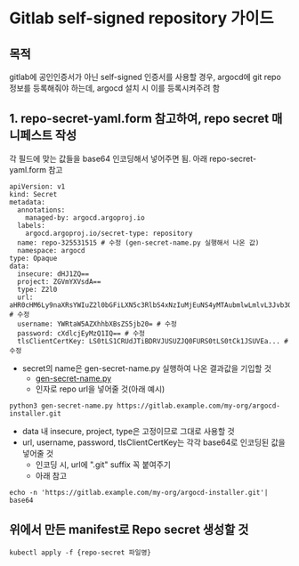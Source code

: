 # Gitlab self-signed repository 가이드
## 목적
gitlab에 공인인증서가 아닌 self-signed 인증서를 사용할 경우, argocd에 git repo 정보를 등록해줘야 하는데, argocd 설치 시 이를 등록시켜주려 함
## 1. repo-secret-yaml.form 참고하여, repo secret 매니페스트 작성
각 필드에 맞는 값들을 base64 인코딩해서 넣어주면 됨.
아래 repo-secret-yaml.form 참고
```
apiVersion: v1
kind: Secret
metadata:
  annotations:
    managed-by: argocd.argoproj.io
  labels:
    argocd.argoproj.io/secret-type: repository
  name: repo-325531515 # 수정 (gen-secret-name.py 실행해서 나온 값)
  namespace: argocd
type: Opaque
data:
  insecure: dHJ1ZQ==
  project: ZGVmYXVsdA== 
  type: Z2l0 
  url: aHR0cHM6Ly9naXRsYWIuZ2l0bGFiLXN5c3RlbS4xNzIuMjEuNS4yMTAubmlwLmlvL3Jvb3QvYXJnb2NkLWluc3RhbGxlci5naXQ= # 수정
  username: YWRtaW5AZXhhbXBsZS5jb20= # 수정  
  password: cXdlcjEyMzQ1IQ== # 수정
  tlsClientCertKey: LS0tLS1CRUdJTiBDRVJUSUZJQ0FURS0tLS0tCk1JSUVEa... # 수정

```
- secret의 name은 gen-secret-name.py 실행하여 나온 결과값을 기입할 것
  - [gen-secret-name.py](https://github.com/tmax-cloud/install-argocd/blob/main/gen-secret-name.py)
  - 인자로 repo url을 넣어줄 것(아래 예시)
```
python3 gen-secret-name.py https://gitlab.example.com/my-org/argocd-installer.git
```
- data 내 insecure, project, type은 고정이므로 그대로 사용할 것
- url, username, password, tlsClientCertKey는 각각 base64로 인코딩된 값을 넣어줄 것
  - 인코딩 시, url에 ".git" suffix 꼭 붙여주기
  - 아래 참고
```
echo -n 'https://gitlab.example.com/my-org/argocd-installer.git'| base64
```
## 위에서 만든 manifest로 Repo secret 생성할 것
```
kubectl apply -f {repo-secret 파일명}
```
